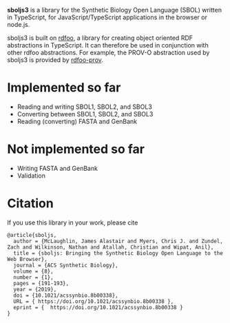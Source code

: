 **sboljs3** is a library for the Synthetic Biology Open Language (SBOL) written in TypeScript, for JavaScript/TypeScript applications in the browser or node.js. 

sboljs3 is built on [rdfoo](https://github.com/udp/rdfoo), a library for creating object oriented RDF abstractions in TypeScript.  It can therefore be used in conjunction with other rdfoo abstractions.  For example, the PROV-O abstraction used by sboljs3 is provided by [rdfoo-prov](https://github.com/udp/rdfoo-prov).


# Implemented so far

* Reading and writing SBOL1, SBOL2, and SBOL3
* Converting between SBOL1, SBOL2, and SBOL3
* Reading (converting) FASTA and GenBank


# Not implemented so far

* Writing FASTA and GenBank
* Validation



# Citation

If you use this library in your work, please cite

    @article{sboljs,
      author = {McLaughlin, James Alastair and Myers, Chris J. and Zundel, Zach and Wilkinson, Nathan and Atallah, Christian and Wipat, Anil},
      title = {sboljs: Bringing the Synthetic Biology Open Language to the Web Browser},
      journal = {ACS Synthetic Biology},
      volume = {8},
      number = {1},
      pages = {191-193},
      year = {2019},
      doi = {10.1021/acssynbio.8b00338},
      URL = { https://doi.org/10.1021/acssynbio.8b00338 },
      eprint = {  https://doi.org/10.1021/acssynbio.8b00338 }
    }
    
    
